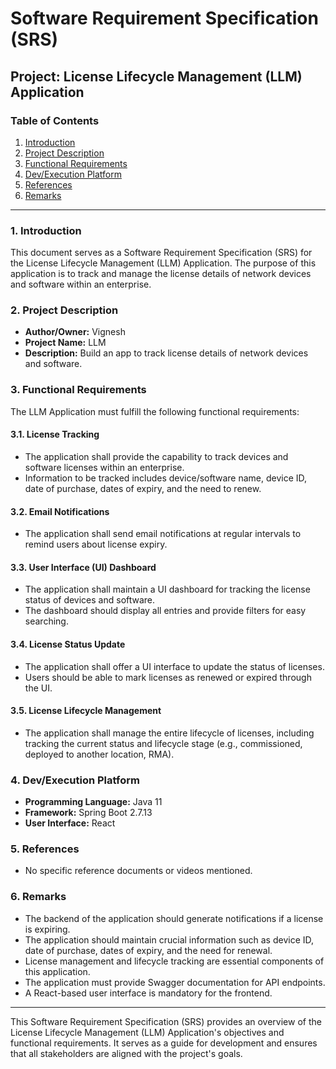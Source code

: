 # Software Requirement Specification (SRS)

## Project: License Lifecycle Management (LLM) Application

### Table of Contents
1. [Introduction](#1-introduction)
2. [Project Description](#2-project-description)
3. [Functional Requirements](#3-functional-requirements)
4. [Dev/Execution Platform](#4-devexecution-platform)
5. [References](#5-references)
6. [Remarks](#6-remarks)

---

### 1. Introduction
This document serves as a Software Requirement Specification (SRS) for the License Lifecycle Management (LLM) Application. The purpose of this application is to track and manage the license details of network devices and software within an enterprise.

### 2. Project Description
- **Author/Owner:** Vignesh
- **Project Name:** LLM
- **Description:** Build an app to track license details of network devices and software.
  
### 3. Functional Requirements
The LLM Application must fulfill the following functional requirements:

#### 3.1. License Tracking
- The application shall provide the capability to track devices and software licenses within an enterprise.
- Information to be tracked includes device/software name, device ID, date of purchase, dates of expiry, and the need to renew.

#### 3.2. Email Notifications
- The application shall send email notifications at regular intervals to remind users about license expiry.

#### 3.3. User Interface (UI) Dashboard
- The application shall maintain a UI dashboard for tracking the license status of devices and software.
- The dashboard should display all entries and provide filters for easy searching.

#### 3.4. License Status Update
- The application shall offer a UI interface to update the status of licenses.
- Users should be able to mark licenses as renewed or expired through the UI.

#### 3.5. License Lifecycle Management
- The application shall manage the entire lifecycle of licenses, including tracking the current status and lifecycle stage (e.g., commissioned, deployed to another location, RMA).
  
### 4. Dev/Execution Platform
- **Programming Language:** Java 11
- **Framework:** Spring Boot 2.7.13
- **User Interface:** React

### 5. References
- No specific reference documents or videos mentioned.

### 6. Remarks
- The backend of the application should generate notifications if a license is expiring.
- The application should maintain crucial information such as device ID, date of purchase, dates of expiry, and the need for renewal.
- License management and lifecycle tracking are essential components of this application.
- The application must provide Swagger documentation for API endpoints.
- A React-based user interface is mandatory for the frontend.

---

This Software Requirement Specification (SRS) provides an overview of the License Lifecycle Management (LLM) Application's objectives and functional requirements. It serves as a guide for development and ensures that all stakeholders are aligned with the project's goals.

